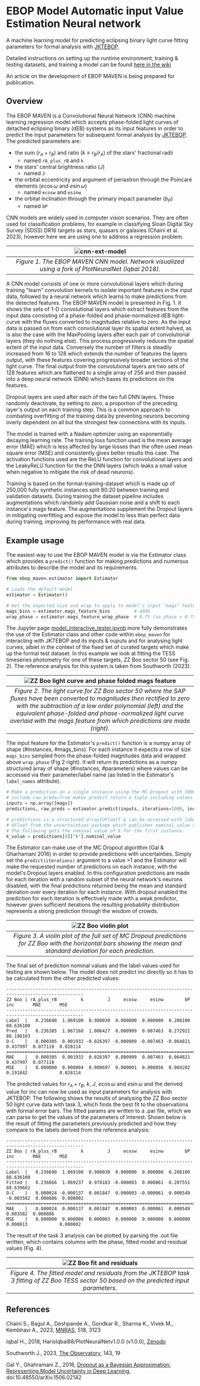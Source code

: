 # EBOP Model Automatic input Value Estimation Neural network
A machine learning model for predicting eclipsing binary light curve fitting parameters for
formal analysis with [JKTEBOP](https://www.astro.keele.ac.uk/jkt/codes/jktebop.html).

Detailed instructions on setting up the runtime environment, training & testing datasets,
and training a model can be found [here in the wiki](../blob/kopal2024/readme-setup.md)

An article on the development of EBOP MAVEN is being prepared for publication.

## Overview
The EBOP MAVEN is a Convolutional Neural Network (CNN) machine learning regression model
which accepts phase-folded light curves of detached eclipsing binary (dEB) systems as its
input features in order to predict the input parameters for subsequent formal analysis by
[JKTEBOP](https://www.astro.keele.ac.uk/jkt/codes/jktebop.html). The predicted parameters are:

- the sum ($r_A+r_B$) and ratio ($k \equiv r_B/r_A$) of the stars' fractional radii
  - named `rA_plus_rB` and `k`
- the stars' central brightness ratio ($J$)
  - named `J`
- the orbital eccentricity and argument of periastron through the Poincaré elements ($e\cos{\omega}$ and $e\sin{\omega}$)
  - named `ecosw` and `esinw`
- the orbital inclination through the primary impact parameter ($b_P$)
  - named `bP`

CNN models are widely used in computer vision scenarios. They are often used for classification
problems, for example in classifying Sloan Digital Sky Survey (SDSS) DR16 targets as stars, quasars
or galaxies (Chaini et al. 2023), however here we are using one to address a regression problem.

| ![cnn-ext-model](https://github.com/user-attachments/assets/210e53f2-901b-4a9b-b4c3-366c7dc57a40) |
| :-: |
| _Figure 1. The EBOP MAVEN CNN model. Network visualized using a fork of PlotNeuralNet (Iqbal 2018)._  |

A CNN model consists of one or more convolutional layers which during training "learn" convolution
kernels to isolate important features in the input data, followed by a neural network which learns
to make predictions from the detected features. The EBOP MAVEN model is presented in Fig. 1.
It shows the sets of 1-D convolutional layers which extract features from the input data consisting
of a phase-folded and phase-normalized dEB light-curve with the fluxes converted to magnitudes
relative to zero. As the input data is passed on from each convolutional layer its spatial extent
halved, as is also the case with the MaxPooling layers after each pair of convolutional layers
(they do nothing else). This process progressively reduces the spatial extent of the input data.
Conversely the number of filters is steadily increased from 16 to 128 which extends the number
of features the layers output, with these features covering progressively broader sections of the
light curve. The final output from the convolutional layers are two sets of 128 features
which are flattened to a single array of 256 and then passed into a deep neural network
(DNN) which bases its predictions on the features.

Dropout layers are used after each of the two full DNN layers. These randomly deactivate, by
setting to zero, a proportion of the preceding layer's output on each training step. This
is a common approach to combating overfitting of the training data by preventing neurons
becoming overly dependent on all but the strongest few connections with its inputs.

The model is trained with a Nadam optimizer using an exponentially decaying learning rate.
The training loss function used is the mean average error (MAE) which is less affected by large
losses than the often used mean square error (MSE) and consistently gives better results this case.
The activation functions used are the ReLU function for convolutional layers and the LeakyReLU
function for the the DNN layers (which leaks a small value when negative to mitigate the risk of
dead neurons).

Training is based on the formal-training-dataset which is made up of 250,000 fully synthetic
instances split 80:20 between training and validation datasets. During training the dataset
pipeline includes augmentations which randomly add Gaussian noise and a shift to each
instance's mags feature. The augmentations supplement the Dropout layers in mitigating overfitting
and expose the model to less than perfect data during training, improving its performance
with real data.

## Example usage
The easiest way to use the EBOP MAVEN model is via the Estimator class which provides a `predict()`
function for making predictions and numerous attributes to describe the model and its requirements.
```python
from ebop_maven.estimator import Estimator

# Loads the default model
estimator = Estimator()

# Get the expected size and wrap to apply to model's input "mags" feature
mags_bins = estimator.mags_feature_bins         # 4096
wrap_phase = estimator.mags_feature_wrap_phase  # 0.75 (so phase > 0.75 is wrapped by -1)
```

The Jupyter page [model_interactive_tester.ipynb](./model_interactive_tester.ipynb) more fully
demonstrates the use of the Estimator class and other code within `ebop_maven` for interacting
with JKTEBOP and its inputs & ouputs and for analysing light curves, albiet in the context of the
fixed set of curated targets which make up the formal test dataset. In this example we look at
fitting the TESS timeseries photometry for one of these targets, ZZ Boo sector 50 (see Fig. 2).
The reference analysis for this system is taken from Southworth (2023).

| ![ZZ Boo light curve and phase folded mags feature](https://github.com/user-attachments/assets/22c381d5-3449-406b-b4bd-4c9f9b576ce7) |
| :-: |
| _Figure 2. The light curve for ZZ Boo sector 50 where the SAP fluxes have been converted to magnitudes then rectified to zero with the subtraction of a low order polynomial (left) and the equivalent phase-folded and phase-normalized light curve overlaid with the mags feature from which predictions are made (right)._  |

The input feature for the Estimator's `predict()` function is a numpy array of shape (#instances,
#mags_bins). For each instance it expects a row of size `mags_bins` sampled from the phase-folded
magnitudes data and wrapped above `wrap_phase` (Fig 2 right). It will return its predictions as
a numpy structured array of shape (#instances, #parameters) where values can be accessed via their
parameter/label name (as listed in the Estimator's `label_names` attribute).

```python
# Make a prediction on a single instance using the MC Dropout with 1000 iterations.
# include_raw_preds=True makes predict return a tuple including values for each iteration.
inputs = np.array([mags])
predictions, raw_preds = estimator.predict(inputs, iterations=1000, include_raw_preds=True)

# predictions is a structured array[UFloat] & can be accessed with label names. The dtype is
# UFloat from the uncertainties package which publishes nominal_value and std_dev attributes.
# The following gets the nominal value of k for the first instance.
k_value = predictions[0]["k"].nominal_value
```
The Estimator can make use of the MC Dropout algorithm (Gal & Gharhamani 2016) in order to provide
predictions with uncertainties. Simply set the `predict(iterations)` argument to a value >1 and the
Estimator will make the requested number of predictions on each instance, with the model's Dropout
layers enabled. In this configuration predictions are made for each iteration with a random subset
of the neural network's neurons disabled, with the final predictions returned being the mean and
standard deviation over every iteration for each instance. With dropout enabled the prediction
for each iteration is effectively made with a weak predictor, however given sufficient iterations
the resulting probability distribution represents a strong prediction through the wisdom of crowds.

| ![ZZ Boo violin plot](https://github.com/user-attachments/assets/cc4ef9c7-9221-4881-abda-77aa514ad7d1) |
| :-: |
| _Figure 3. A violin plot of the full set of MC Dropout predictions for ZZ Boo with the horizontal bars showing the mean and standard deviation for each prediction._ |

The final set of prediction nominal values and the label values used for testing are shown below.
The model does not predict $inc$ directly so it has to be calculated from the other predicted values:
```text
---------------------------------------------------------------------------------------------------
ZZ Boo | rA_plus_rB         k         J     ecosw     esinw        bP       inc       MAE       MSE
---------------------------------------------------------------------------------------------------
Label  |   0.236690  1.069100  0.980030  0.000000  0.000000  0.208100 88.636100
Pred   |   0.236385  1.067168  1.006427  0.000909  0.007463  0.272921 88.198103
O-C    |   0.000305  0.001932 -0.026397 -0.000909 -0.007463 -0.064821  0.437997  0.077118  0.028114
===================================================================================================
MAE    |   0.000305  0.001932  0.026397  0.000909  0.007463  0.064821  0.437997  0.077118
MSE    |   0.000000  0.000004  0.000697  0.000001  0.000056  0.004202  0.191842            0.028114
```
 
The predicted values for $r_A+r_B$, $k$, $J$, $e\cos{\omega}$ and $e\sin{\omega}$ and the derived
value for $inc$ can now be used as input parameters for analysis with JKTEBOP. The following shows
the results of analysing the ZZ Boo sector 50 light curve data with task 3, which finds the best
fit to the observations with formal error bars. The fitted params are written to a .par file,
which we can parse to get the values of the parameters of interest.  Shown below is the result
of fitting the parameters previously predicted and how they compare to the labels derived from
the reference analysis:
```
---------------------------------------------------------------------------------------------------
ZZ Boo | rA_plus_rB         k         J     ecosw     esinw        bP       inc       MAE       MSE
---------------------------------------------------------------------------------------------------
Label  |   0.236690  1.069100  0.980030  0.000000  0.000000  0.208100 88.636100
Fitted |   0.236666  1.069237  0.978183 -0.000003  0.000061  0.207551 88.639682
O-C    |   0.000024 -0.000137  0.001847  0.000003 -0.000061  0.000549 -0.003582  0.000886  0.000002
===================================================================================================
MAE    |   0.000024  0.000137  0.001847  0.000003  0.000061  0.000549  0.003582  0.000886
MSE    |   0.000000  0.000000  0.000003  0.000000  0.000000  0.000000  0.000013            0.000002
```

The result of the task 3 analysis can be plotted by parsing the .out file written, which contains
columns with the phase, fitted model and residual values (Fig. 4). 

| ![ZZ Boo fit and residuals](https://github.com/user-attachments/assets/03cdcf0e-89a6-48d3-8caa-38307c8d1dd6) |
| :-: |
| _Figure 4. The fitted model and residuals from the JKTEBOP task 3 fitting of ZZ Boo TESS sector 50 based on the predicted input parameters._ |


## References
Chaini S., Bagul A., Deshpande A., Gondkar R., Sharma K., Vivek M., Kembhavi A., 2023, [MNRAS](https://ui.adsabs.harvard.edu/abs/2023MNRAS.518.3123C), 518, 3123

Iqbal H., 2018, HarisIqbal88/PlotNeuralNetv1.0.0 (v1.0.0), [Zenodo](https://doi.org/10.5281/zenodo.2526396)

Southworth J., 2023, [The Observatory](https://ui.adsabs.harvard.edu/abs/2023Obs...143...19S), 143, 19

Gal Y., Ghahramani Z., 2016, [Dropout as a Bayesian Approximation: Representing Model Uncertainty in Deep Learning](https://doi.org/10.48550/arXiv.1506.02142), doi:10.48550/arXiv.1506.02142

